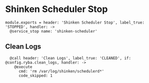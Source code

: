 
# Shinken Scheduler Stop

    module.exports = header: 'Shinken Scheduler Stop', label_true: 'STOPPED', handler: ->
      @service_stop name: 'shinken-scheduler'

## Clean Logs

      @call header: 'Clean Logs', label_true: 'CLEANED', if: @config.ryba.clean_logs, handler: ->
        @execute
          cmd: 'rm /var/log/shinken/schedulerd*'
          code_skipped: 1
